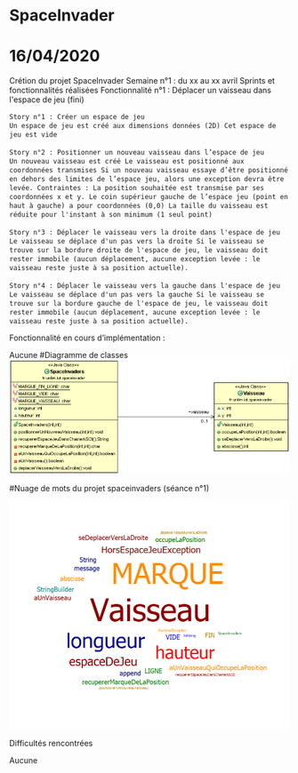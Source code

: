 # SpaceInvader
# 16/04/2020 
Crétion du projet SpaceInvader
Semaine n°1 : du xx au xx avril
Sprints et fonctionnalités réalisées
Fonctionnalité n°1 : Déplacer un vaisseau dans l'espace de jeu (fini)

    Story n°1 : Créer un espace de jeu
    Un espace de jeu est créé aux dimensions données (2D) Cet espace de jeu est vide

    Story n°2 : Positionner un nouveau vaisseau dans l’espace de jeu
    Un nouveau vaisseau est créé Le vaisseau est positionné aux coordonnées transmises Si un nouveau vaisseau essaye d’être positionné en dehors des limites de l’espace jeu, alors une exception devra être levée. Contraintes : La position souhaitée est transmise par ses coordonnées x et y. Le coin supérieur gauche de l’espace jeu (point en haut à gauche) a pour coordonnées (0,0) La taille du vaisseau est réduite pour l'instant à son minimum (1 seul point)

    Story n°3 : Déplacer le vaisseau vers la droite dans l'espace de jeu
    Le vaisseau se déplace d'un pas vers la droite Si le vaisseau se trouve sur la bordure droite de l'espace de jeu, le vaisseau doit rester immobile (aucun déplacement, aucune exception levée : le vaisseau reste juste à sa position actuelle).

    Story n°4 : Déplacer le vaisseau vers la gauche dans l'espace de jeu
    Le vaisseau se déplace d'un pas vers la gauche Si le vaisseau se trouve sur la bordure gauche de l'espace de jeu, le vaisseau doit rester immobile (aucun déplacement, aucune exception levée : le vaisseau reste juste à sa position actuelle).

Fonctionnalité en cours d’implémentation :

Aucune
#Diagramme de classes
![Diagrammes de classes de la semaine 1](images/Diagramme_de_classe_S1.gif)


#Nuage de mots du projet spaceinvaders (séance n°1)

![Nuage de mots de la semaine1](images/nuage_de_mots_S1.PNG)


Difficultés rencontrées

Aucune